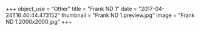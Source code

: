 +++
object_use = "Other"
title = "Frank ND 1"
date = "2017-04-24T16:40:44.473152"
thumbnail = "Frank ND 1.preview.jpg"
image = "Frank ND 1.2000x2000.jpg"
+++
